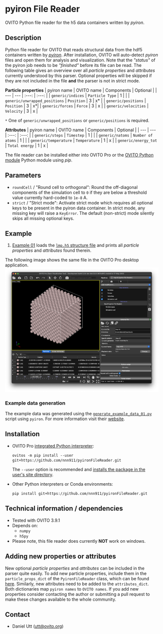 # pyiron File Reader
OVITO Python file reader for the h5 data containers written by *pyiron*.

## Description
Python file reader for OVITO that reads structural data from the hdf5 containers written by [*pyiron*](https://pyiron.org/). After installation, OVITO will auto-detect *pyiron* files and open them for analysis and visualization. 
Note that the *"status"* of the pyiron job needs to be *"finished"* before its file can be read.
The following table gives an overview over all *particle properties* and *attributes* currently understood by this parser. Optional properties will be skipped if they are not included in the file **and** the parser is not in strict mode.

**Particle properties**
| pyiron name | OVITO name | Components | Optional |
| --- | --- | :---: | :---: |
| `generic/indices` | `Particle Type` | 1 | |
| `generic/unwrapped_positions` | `Position` | 3 | x* |
| `generic/positions` | `Position` | 3 | x*|
| `generic/forces` | `Force` | 3 | x |
| `generic/velocities` | `Velocity` | 3 | x |

`*` One of `generic/unwrapped_positions` or `generic/positions` is required.

**Attributes**
| pyiron name | OVITO name | Components | Optional |
| --- | --- | :---: | :---: |
| `generic/steps` | `Timestep` | 1 | |
| `generic/natoms` | `Number of atoms` | 1 | |
| `generic/temperature` | `Temperature` | 1 | x |
| `generic/energy_tot` | `Total energy` | 1 | x |

The file reader can be installed either into OVITO Pro or the [OVITO Python module](https://pypi.org/project/ovito/) Python module using *pip*.

## Parameters
- `roundCell` / "Round cell to orthogonal": Round the off-diagonal components of the simulation cell to `0` if they are below a threshold value currently hard-coded to `1e-8` A.
- `strict` / "Strict mode": Activate strict mode which requires all optional keys to be present in the pyiron data container. In strict mode, any missing key will raise a `KeyError`. The default (non-strict) mode silently skips all missing optional keys.

## Example
1. [Example 01](Examples/example_01.py) loads the [`lmp.h5` structure file](Examples/example_01/lmp.h5) and prints all *particle properties* and *attributes* found therein.

The following image shows the same file in the OVITO Pro desktop application.
![Example 01](Examples/example_01.png)

### Example data generation
The example data was generated using the [`generate_example_data_01.py`](Examples/generate_example_data_01.py) script using `pyiron`. For more information visit their [website](https://pyiron.org/).

## Installation
- OVITO Pro [integrated Python interpreter](https://docs.ovito.org/python/introduction/installation.html#ovito-pro-integrated-interpreter):
  ```
  ovitos -m pip install --user git+https://github.com/nnn911/pyironFileReader.git
  ``` 
  The `--user` option is recommended and [installs the package in the user's site directory](https://pip.pypa.io/en/stable/user_guide/#user-installs).

- Other Python interpreters or Conda environments:
  ```
  pip install git+https://github.com/nnn911/pyironFileReader.git
  ```

## Technical information / dependencies
- Tested with OVITO 3.9.1
- Depends on:
    - `numpy` 
    - `h5py`
- Please note, this file reader does currently **NOT** work on windows.

## Adding new properties or attributes
New optional *particle properties* and *attributes* can be included in the parser quite easily. To add new particle properties, include them in the `particle_props_dict` of the `PyironFileReader` class, which can be found [here](src/pyironFileReader/__init__.py). Similarly, new attributes need to be added to the `attributes_dict`. Both dictionaries map `pyiron names` to `OVITO names`. If you add new properties consider contacting the author or submitting a pull request to make these changes available to the whole community.

## Contact
- Daniel Utt (utt@ovito.org)

